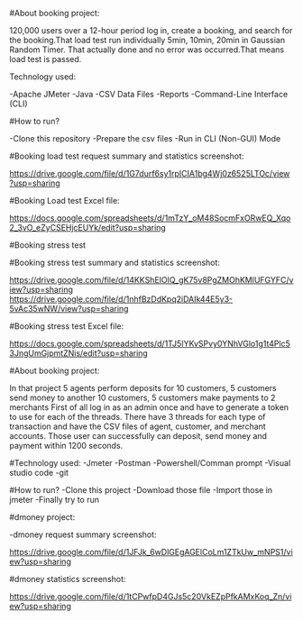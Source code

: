 #About booking project:


120,000 users over a 12-hour period log in, create a booking, and search for the booking.That load test run individually 5min, 10min, 20min in Gaussian Random Timer. That actually done and no error was occurred.That means load test is passed.



Technology used:

-Apache JMeter
-Java
-CSV Data Files
-Reports
-Command-Line Interface (CLI)



#How to run?

-Clone this repository
-Prepare the csv files
-Run in CLI (Non-GUI) Mode


#Booking load test request summary and statistics screenshot:


https://drive.google.com/file/d/1G7durf6sy1rpICIA1bg4Wj0z6525LTOc/view?usp=sharing


#Booking Load test Excel file:

https://docs.google.com/spreadsheets/d/1mTzY_oM48SocmFxORwEQ_Xqo2_3vO_eZyCSEHjcEUYk/edit?usp=sharing



 #Booking stress test 

 
#Booking stress test summary and statistics screenshot:


https://drive.google.com/file/d/14KKShEIOlQ_gK75v8PgZMOhKMlUFGYFC/view?usp=sharing
https://drive.google.com/file/d/1nhfBzDdKpq2iDAIk44E5y3-5vAc35wNW/view?usp=sharing


#Booking stress test Excel file:

https://docs.google.com/spreadsheets/d/1TJ5IYKvSPvy0YNhVGlo1g1t4Plc53JngUmGjpmtZNis/edit?usp=sharing




#About booking project:


In that project 5 agents perform deposits for 10 customers, 5 customers send money to another 10 customers, 5 customers make payments to 2 merchants
First of all log in as an admin once and have to generate a token to use for each of the threads. There have 3 threads for each type of
transaction and have the CSV files of agent, customer, and merchant accounts. Those user can successfully can deposit, send money and payment within 1200 seconds.




#Technology used:
-Jmeter
-Postman
-Powershell/Comman prompt
-Visual studio code
-git



#How to run?
-Clone this project
-Download those file
-Import those in jmeter
-Finally try to run



#dmoney project:


-dmoney request summary screenshot:


https://drive.google.com/file/d/1JFJk_6wDlGEgAGElCoLm1ZTkUw_mNPS1/view?usp=sharing


#dmoney statistics screenshot:

https://drive.google.com/file/d/1tCPwfpD4GJs5c20VkEZpPfkAMxKoq_Zn/view?usp=sharing



